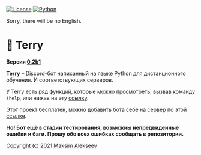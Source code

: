 [![License](https://img.shields.io/github/license/onixuniverse/terry-bot)](https://www.apache.org/licenses/LICENSE-2.0)
[![Python](https://img.shields.io/badge/python-3.9-blue.svg)](https://python.org)

Sorry, there will be no English.

# 🤖 Terry

**Версия [0.2b1](docs/CHANGELOG.md)**

**Terry** – Discord-бот написанный на языке Python для дистанционного обучения. И соответствующих серверов.

У Terry есть ряд функций, которые можно просмотреть, вызвав команду `!help`, или нажав на эту [ссылку](docs/commands.md).

Этот проект бесплатен, можно добавить бота себе на сервер по этой [ссылке](https://discord.com/api/oauth2/authorize?client_id=663412377693454336&permissions=8&scope=bot).

**Но! Бот ещё в стадии тестирования, возможны непредвиденные ошибки и баги. Прошу обо всех ошибках сообщать в репозитории.**


[Copyright (c) 2021 Maksim Alekseev](LICENSE)
